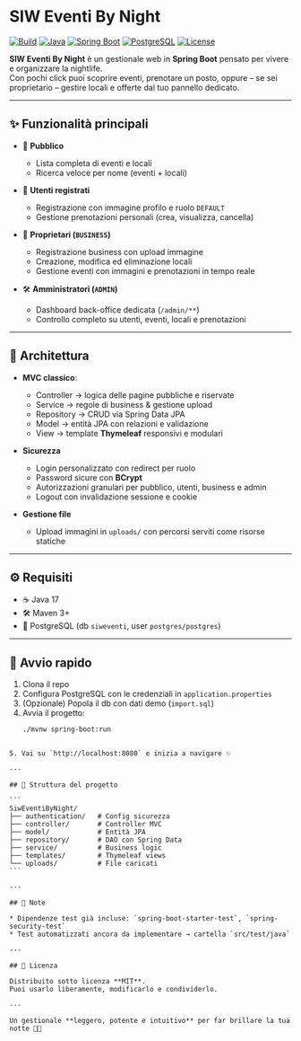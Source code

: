 # SIW Eventi By Night

[![Build](https://img.shields.io/badge/build-passing-brightgreen.svg)](#)
[![Java](https://img.shields.io/badge/Java-17-blue.svg)](#)
[![Spring Boot](https://img.shields.io/badge/Spring%20Boot-3.x-brightgreen.svg)](#)
[![PostgreSQL](https://img.shields.io/badge/PostgreSQL-💾-blue.svg)](#)
[![License](https://img.shields.io/badge/license-MIT-lightgrey.svg)](#)

**SIW Eventi By Night** è un gestionale web in **Spring Boot** pensato per vivere e organizzare la nightlife.  
Con pochi click puoi scoprire eventi, prenotare un posto, oppure – se sei proprietario – gestire locali e offerte dal tuo pannello dedicato.  

---

## ✨ Funzionalità principali

- 🎉 **Pubblico**
  - Lista completa di eventi e locali
  - Ricerca veloce per nome (eventi + locali)

- 👤 **Utenti registrati**
  - Registrazione con immagine profilo e ruolo `DEFAULT`
  - Gestione prenotazioni personali (crea, visualizza, cancella)

- 🏪 **Proprietari (`BUSINESS`)**
  - Registrazione business con upload immagine
  - Creazione, modifica ed eliminazione locali
  - Gestione eventi con immagini e prenotazioni in tempo reale

- 🛠️ **Amministratori (`ADMIN`)**
  - Dashboard back-office dedicata (`/admin/**`)
  - Controllo completo su utenti, eventi, locali e prenotazioni

---

## 🧩 Architettura

- **MVC classico**:
  - Controller → logica delle pagine pubbliche e riservate
  - Service → regole di business & gestione upload
  - Repository → CRUD via Spring Data JPA
  - Model → entità JPA con relazioni e validazione
  - View → template **Thymeleaf** responsivi e modulari

- **Sicurezza**
  - Login personalizzato con redirect per ruolo
  - Password sicure con **BCrypt**
  - Autorizzazioni granulari per pubblico, utenti, business e admin
  - Logout con invalidazione sessione e cookie

- **Gestione file**
  - Upload immagini in `uploads/` con percorsi serviti come risorse statiche

---

## ⚙️ Requisiti

- ☕ Java 17  
- 🛠️ Maven 3+  
- 🐘 PostgreSQL (db `siweventi`, user `postgres/postgres`)

---

## 🚀 Avvio rapido

1. Clona il repo
2. Configura PostgreSQL con le credenziali in `application.properties`
3. (Opzionale) Popola il db con dati demo (`import.sql`)
4. Avvia il progetto:
   ```bash
   ./mvnw spring-boot:run
````

5. Vai su `http://localhost:8080` e inizia a navigare ✨

---

## 📂 Struttura del progetto

```
SiwEventiByNight/
├── authentication/   # Config sicurezza
├── controller/       # Controller MVC
├── model/            # Entità JPA
├── repository/       # DAO con Spring Data
├── service/          # Business logic
├── templates/        # Thymeleaf views
└── uploads/          # File caricati
```

---

## 📌 Note

* Dipendenze test già incluse: `spring-boot-starter-test`, `spring-security-test`
* Test automatizzati ancora da implementare → cartella `src/test/java`

---

## 📜 Licenza

Distribuito sotto licenza **MIT**.
Puoi usarlo liberamente, modificarlo e condividerlo.

---

Un gestionale **leggero, potente e intuitivo** per far brillare la tua notte 🌙🎶
